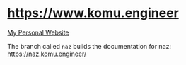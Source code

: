 # https://www.komu.engineer            

[My Personal Website](https://www.komu.engineer)


The branch called `naz` builds the documentation for naz: https://naz.komu.engineer/
